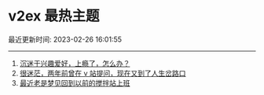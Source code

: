 # v2ex 最热主题

最近更新时间: 2023-02-26 16:01:55

--- 
1. [沉迷于兴趣爱好，上瘾了，怎么办？](https://www.v2ex.com/t/919210) 
2. [很迷茫，两年前曾在 v 站提问，现在又到了人生岔路口](https://www.v2ex.com/t/919197) 
3. [最近老是梦见回到以前的搅拌站上班](https://www.v2ex.com/t/919209) 
